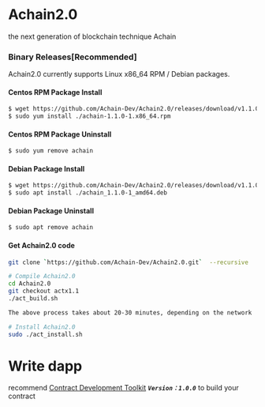 # Achain2.0
the next generation of blockchain technique Achain 


### Binary Releases[Recommended]
Achain2.0 currently supports Linux x86_64 RPM / Debian packages.
#### Centos RPM Package Install
```sh
$ wget https://github.com/Achain-Dev/Achain2.0/releases/download/v1.1.0/achain-1.1.0-1.x86_64.rpm
$ sudo yum install ./achain-1.1.0-1.x86_64.rpm
```

#### Centos RPM Package Uninstall
```sh
$ sudo yum remove achain
```

#### Debian Package Install
```sh
$ wget https://github.com/Achain-Dev/Achain2.0/releases/download/v1.1.0/achain_1.1.0-1_amd64.deb
$ sudo apt install ./achain_1.1.0-1_amd64.deb
```

#### Debian Package Uninstall
```sh
$ sudo apt remove achain
```

#### Get Achain2.0 code
```sh
git clone `https://github.com/Achain-Dev/Achain2.0.git`  --recursive

# Compile Achain2.0
cd Achain2.0  
git checkout actx1.1
./act_build.sh

The above process takes about 20-30 minutes, depending on the network

# Install Achain2.0
sudo ./act_install.sh
```

# Write dapp

recommend [Contract Development Toolkit](https://github.com/Achain-Dev/act.cdt) **_`Version：1.0.0`_** to build your contract
